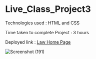 # Live_Class_Project3
Technologies used : HTML and CSS

Time taken to complete Project : 3 hours

Deployed link : [Law Home Page](https://papaya-naiad-1c201e.netlify.app)

![Screenshot (191)](https://user-images.githubusercontent.com/82273693/189122379-6a94019b-b048-44e5-8845-fbd644cf8d30.png)
